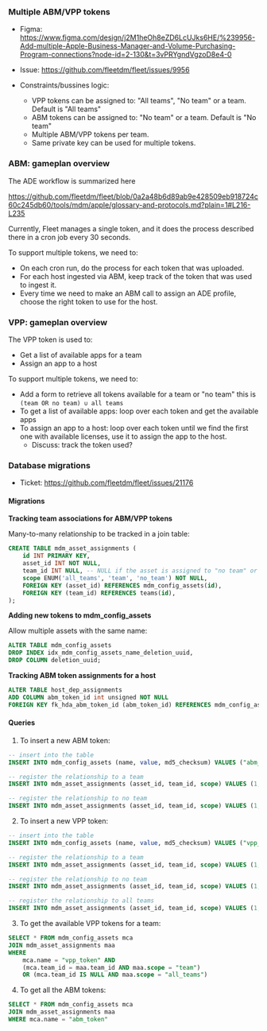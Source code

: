 ### Multiple ABM/VPP tokens

- Figma: https://www.figma.com/design/j2M1heOh8eZD6LcUJks6HE/%239956-Add-multiple-Apple-Business-Manager-and-Volume-Purchasing-Program-connections?node-id=2-130&t=3vPRYgndVgzoD8e4-0
- Issue: https://github.com/fleetdm/fleet/issues/9956

- Constraints/bussines logic:
    - VPP tokens can be assigned to: "All teams", "No team" or a team. Default is "All teams"
    - ABM tokens can be assigned to: "No team" or a team. Default is "No team"
    - Multiple ABM/VPP tokens per team.
    - Same private key can be used for multiple tokens.

### ABM: gameplan overview

The ADE workflow is summarized here

https://github.com/fleetdm/fleet/blob/0a2a48b6d89ab9e428509eb918724c60c245db60/tools/mdm/apple/glossary-and-protocols.md?plain=1#L216-L235

Currently, Fleet manages a single token, and it does the process described there in a cron job every 30 seconds.

To support multiple tokens, we need to:

- On each cron run, do the process for each token that was uploaded.
- For each host ingested via ABM, keep track of the token that was used to ingest it.
- Every time we need to make an ABM call to assign an ADE profile, choose the right token to use for the host.

### VPP: gameplan overview

The VPP token is used to:

- Get a list of available apps for a team
- Assign an app to a host

To support multiple tokens, we need to:

- Add a form to retrieve all tokens available for a team or "no team" this is `(team OR no team) ∪ all teams`
- To get a list of available apps: loop over each token and get the available apps
- To assign an app to a host: loop over each token until we find the first one with available licenses, use it to assign the app to the host.
    - Discuss: track the token used?


### Database migrations

- Ticket: https://github.com/fleetdm/fleet/issues/21176

#### Migrations

**Tracking team associations for ABM/VPP tokens**

Many-to-many relationship to be tracked in a join table:

```sql
CREATE TABLE mdm_asset_assignments (
    id INT PRIMARY KEY,
    asset_id INT NOT NULL,
    team_id INT NULL, -- NULL if the asset is assigned to "no team" or "all teams"
    scope ENUM('all_teams', 'team', 'no_team') NOT NULL,
    FOREIGN KEY (asset_id) REFERENCES mdm_config_assets(id),
    FOREIGN KEY (team_id) REFERENCES teams(id),
);
```

**Adding new tokens to mdm_config_assets**


Allow multiple assets with the same name:

```sql
ALTER TABLE mdm_config_assets
DROP INDEX idx_mdm_config_assets_name_deletion_uuid,
DROP COLUMN deletion_uuid;
```

**Tracking ABM token assignments for a host**

```sql
ALTER TABLE host_dep_assignments
ADD COLUMN abm_token_id int unsigned NOT NULL
FOREIGN KEY fk_hda_abm_token_id (abm_token_id) REFERENCES mdm_config_assets(id) ON DELETE SET NULL
```

#### Queries

1. To insert a new ABM token:

```sql
-- insert into the table
INSERT INTO mdm_config_assets (name, value, md5_checksum) VALUES ("abm_token", "value", "checksum")

-- register the relationship to a team
INSERT INTO mdm_asset_assignments (asset_id, team_id, scope) VALUES (1, 1, "team")

-- register the relationship to no team
INSERT INTO mdm_asset_assignments (asset_id, team_id, scope) VALUES (1, NULL, "no_team")
```

2. To insert a new VPP token:

```sql
-- insert into the table
INSERT INTO mdm_config_assets (name, value, md5_checksum) VALUES ("vpp_token", "value", "checksum")

-- register the relationship to a team
INSERT INTO mdm_asset_assignments (asset_id, team_id, scope) VALUES (1, 1, "team")

-- register the relationship to no team
INSERT INTO mdm_asset_assignments (asset_id, team_id, scope) VALUES (1, NULL, "no_team")

-- register the relationship to all teams
INSERT INTO mdm_asset_assignments (asset_id, team_id, scope) VALUES (1, NULL, "all_teams")
```

3. To get the available VPP tokens for a team:

```sql
SELECT * FROM mdm_config_assets mca
JOIN mdm_asset_assignments maa
WHERE
    mca.name = "vpp_token" AND
    (mca.team_id = maa.team_id AND maa.scope = "team")
    OR (mca.team_id IS NULL AND maa.scope = "all_teams")
```

4. To get all the ABM tokens:

```sql
SELECT * FROM mdm_config_assets mca
JOIN mdm_asset_assignments maa
WHERE mca.name = "abm_token"
```

